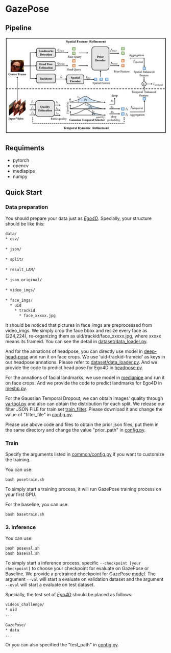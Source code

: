 # GazePose


## Pipeline

![pipeline](imgs/new_pipeline.png)

## Requiments
- pytorch
- opencv
- mediapipe
- numpy

## Quick Start

### Data preparation
You should prepare your data just as [*Ego4D*](https://github.com/EGO4D/social-interactions/tree/lam).
Specially, your structure should be like this:

```
data/
* csv/
  
* json/
  
* split/
  
* result_LAM/
  
* json_original/

* video_imgs/
  
* face_imgs/
  * uid
    * trackid
      * face_xxxxx.jpg
```

It should be noticed that pictures in face_imgs are preprocessed from video_imgs.
We simply crop the face bbox and resize every face as (224,224), re-organizing them as uid/trackid/face_xxxxx.jpg, where xxxxx means its frameid.
You can see the detail in [dataset/data_loader.py](./dataset/data_loader.py).

And for the annations of headpose, you can directly use model in [deep-head-pose](https://github.com/natanielruiz/deep-head-pose) and run it on face crops.
We use 'uid-trackid-frameid' as keys in our headpose annations. Please refer to [dataset/data_loader.py](./dataset/data_loader.py). And we provide the code to predict head pose for Ego4D in [headpose.py](headpose.py).

For the annations of facial landmarks, we use model in [mediapipe](https://github.com/google/mediapipe) and run it on face crops. And we provide the code to predict landmarks for Ego4D in [meshp.py](meshp.py).

For the Gaussian Temporal Dropout, we can obtain images' quality through [vartool.py](vartool.py) and also can obtain the distribution for each split. 
We release our filter JSON FILE for train set [train_filter](https://www.aliyundrive.com/s/cfQFkMvkzUX). Please download it and change the value of "filter_file" in [config.py](common/config.py).

Please use above code and files to obtain the prior json files, put them in the same directory and change the value "prior_path" in [config.py](common/config.py).
### Train
Specify the arguments listed in [common/config.py](./common/config.py) if you want to customize the training.

You can use:
```
bash posetrain.sh
```
To simply start a training process, it will run GazePose training process on your first GPU.

For the baseline, you can use:
```
bash basetrain.sh
```

### 3. Inference
You can use:
```
bash poseval.sh
bash baseval.sh
```
To simply start a inference process, specific ```--checkpoint [your checkpoint]``` to choose your checkpoint for evaluate on GazePose or Baseline. We provide a pretrained checkpoint for GazePose [model](https://disk.pku.edu.cn:443/link/42B9E356F3D182E30CC96342A2DBB98E).
The argument ```--val``` will start a evaluate on validation dataset and the argument ```--eval``` will start a evaluate on test dataset.

Specially, the test set of [*Ego4D*](https://github.com/EGO4D/social-interactions/tree/lam) should be placed as follows:
```
videos_challenge/
* uid
...

GazePose/
* data
...
```

Or you can also specified the "test_path" in [config.py](common/config.py).
